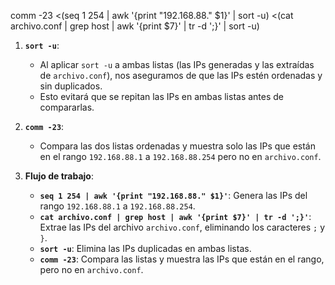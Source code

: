 
comm -23 <(seq 1 254 | awk '{print "192.168.88." $1}' | sort -u) <(cat archivo.conf | grep host | awk '{print $7}' | tr -d ';}' | sort -u)



1. **`sort -u`**:
    
    - Al aplicar `sort -u` a ambas listas (las IPs generadas y las extraídas de `archivo.conf`), nos aseguramos de que las IPs estén ordenadas y sin duplicados.
    - Esto evitará que se repitan las IPs en ambas listas antes de compararlas.
2. **`comm -23`**:
    
    - Compara las dos listas ordenadas y muestra solo las IPs que están en el rango `192.168.88.1` a `192.168.88.254` pero no en `archivo.conf`.
3. **Flujo de trabajo**:
    
    - **`seq 1 254 | awk '{print "192.168.88." $1}'`**: Genera las IPs del rango `192.168.88.1` a `192.168.88.254`.
    - **`cat archivo.conf | grep host | awk '{print $7}' | tr -d ';}'`**: Extrae las IPs del archivo `archivo.conf`, eliminando los caracteres `;` y `}`.
    - **`sort -u`**: Elimina las IPs duplicadas en ambas listas.
    - **`comm -23`**: Compara las listas y muestra las IPs que están en el rango, pero no en `archivo.conf`.
